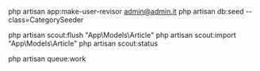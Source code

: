 <!-- comando per render utente revisore -->
php artisan app:make-user-revisor admin@admin.it
php artisan db:seed --class=CategorySeeder

<!-- Il comando php artisan scout:flush rimuove tutti i record di un modello da un indice di ricerca; il comando php artisan
scout:import invece importa tutti i record di un modello in un indice di ricerca. -->
php artisan scout:flush "App\Models\Article"
php artisan scout:import "App\Models\Article"
php artisan scout:status

<!-- attivare job -->
php artisan queue:work
